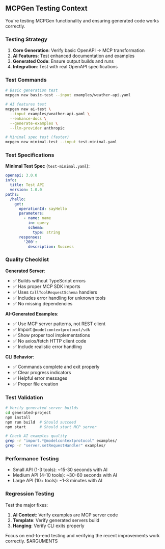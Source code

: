 ## MCPGen Testing Context

You're testing MCPGen functionality and ensuring generated code works correctly.

### Testing Strategy
1. **Core Generation**: Verify basic OpenAPI → MCP transformation
2. **AI Features**: Test enhanced documentation and examples
3. **Generated Code**: Ensure output builds and runs
4. **Integration**: Test with real OpenAPI specifications

### Test Commands
```bash
# Basic generation test
mcpgen new basic-test --input examples/weather-api.yaml

# AI features test
mcpgen new ai-test \
  --input examples/weather-api.yaml \
  --enhance-docs \
  --generate-examples \
  --llm-provider anthropic

# Minimal spec test (faster)
mcpgen new minimal-test --input test-minimal.yaml
```

### Test Specifications

**Minimal Test Spec** (`test-minimal.yaml`):
```yaml
openapi: 3.0.0
info:
  title: Test API
  version: 1.0.0
paths:
  /hello:
    get:
      operationId: sayHello
      parameters:
        - name: name
          in: query
          schema:
            type: string
      responses:
        '200':
          description: Success
```

### Quality Checklist

**Generated Server**:
- ✅ Builds without TypeScript errors
- ✅ Has proper MCP SDK imports
- ✅ Uses `CallToolRequestSchema` handlers
- ✅ Includes error handling for unknown tools
- ✅ No missing dependencies

**AI-Generated Examples**:
- ✅ Use MCP server patterns, not REST client
- ✅ Import `@modelcontextprotocol/sdk`
- ✅ Show proper tool implementations
- ✅ No axios/fetch HTTP client code
- ✅ Include realistic error handling

**CLI Behavior**:
- ✅ Commands complete and exit properly
- ✅ Clear progress indicators
- ✅ Helpful error messages
- ✅ Proper file creation

### Test Validation
```bash
# Verify generated server builds
cd generated-project
npm install
npm run build  # Should succeed
npm start      # Should start MCP server

# Check AI examples quality
grep -r "import.*@modelcontextprotocol" examples/
grep -r "server.setRequestHandler" examples/
```

### Performance Testing
- Small API (1-3 tools): ~15-30 seconds with AI
- Medium API (4-10 tools): ~30-60 seconds with AI
- Large API (10+ tools): ~1-3 minutes with AI

### Regression Testing
Test the major fixes:
1. **AI Context**: Verify examples are MCP server code
2. **Template**: Verify generated servers build
3. **Hanging**: Verify CLI exits properly

Focus on end-to-end testing and verifying the recent improvements work correctly. $ARGUMENTS